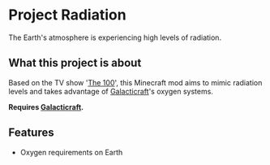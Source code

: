 # Project Radiation

The Earth's atmosphere is experiencing high levels of radiation.

## What this project is about

Based on the TV show '[The 100](http://www.imdb.com/title/tt2661044/)', this Minecraft mod aims to mimic radiation levels and takes advantage of [Galacticraft](https://github.com/micdoodle8/Galacticraft)'s oxygen systems.

**Requires [Galacticraft](https://github.com/micdoodle8/Galacticraft).**

## Features

* Oxygen requirements on Earth
